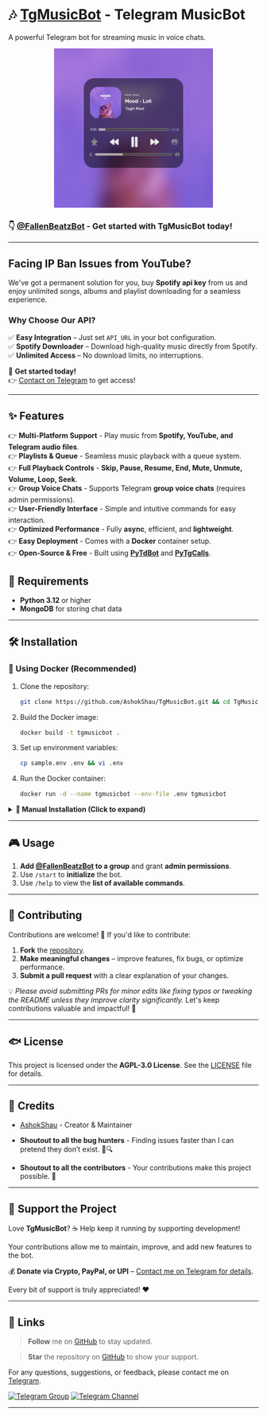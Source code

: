 # 🎶 [TgMusicBot](https://github.com/AshokShau/TgMusicBot) - Telegram MusicBot

A powerful Telegram bot for streaming music in voice chats.

<p align="center">
   <img src="/.github/images/thumb.png" alt="thumbnail" width="320" height="320">
</p>

### 👇 [@FallenBeatzBot](https://t.me/FallenBeatzBot) - Get started with TgMusicBot today!

---

## Facing IP Ban Issues from YouTube?

We've got a permanent solution for you, buy **Spotify api key** from us and enjoy unlimited songs, albums and playlist
downloading for a seamless experience.

### Why Choose Our API?

✅ **Easy Integration** – Just set `API_URL` in your bot configuration.  
✅ **Spotify Downloader** – Download high-quality music directly from Spotify.  
✅ **Unlimited Access** – No download limits, no interruptions.

🚀 **Get started today!**  
👉 [Contact on Telegram](https://t.me/AshokShau) to get access!

---

## ✨ Features

👉 **Multi-Platform Support** - Play music from **Spotify, YouTube, and Telegram audio files**.  
👉 **Playlists & Queue** - Seamless music playback with a queue system.  
👉 **Full Playback Controls** - **Skip, Pause, Resume, End, Mute, Unmute, Volume, Loop, Seek**.  
👉 **Group Voice Chats** - Supports Telegram **group voice chats** (requires admin permissions).  
👉 **User-Friendly Interface** - Simple and intuitive commands for easy interaction.  
👉 **Optimized Performance** - Fully **async**, efficient, and **lightweight**.  
👉 **Easy Deployment** - Comes with a **Docker** container setup.  
👉 **Open-Source & Free** - Built using **[PyTdBot](https://github.com/pytdbot/client)** and **[PyTgCalls](https://github.com/pytgcalls/pytgcalls)**.

## 📝 Requirements

- **Python 3.12** or higher
- **MongoDB** for storing chat data

---

## ‍🛠️ Installation

### 🚀 Using Docker (Recommended)

1. Clone the repository:
   ```sh
   git clone https://github.com/AshokShau/TgMusicBot.git && cd TgMusicBot
   ```

2. Build the Docker image:
   ```sh
   docker build -t tgmusicbot .
   ```

3. Set up environment variables:
   ```sh
   cp sample.env .env && vi .env
   ```

4. Run the Docker container:
   ```sh
   docker run -d --name tgmusicbot --env-file .env tgmusicbot
   ```

<details>
<summary><strong>🔧 Manual Installation (Click to expand)</strong></summary>

1. Clone the repository:
   ```sh
   git clone https://github.com/AshokShau/TgMusicBot.git && cd TgMusicBot
   ```

2. Create a Python virtual environment:
   ```sh
   python3 -m venv venv
   ```

3. Activate the virtual environment:
    - Windows: `venv/Scripts/activate`
    - Linux/Mac: `source venv/bin/activate`

4. Install required dependencies:
   ```sh
   pip install -r requirements.txt
   ```

5. Set up environment variables:
   ```sh
   cp sample.env .env && vi .env
   ```

6. Install FFmpeg:
   ```sh
   sudo apt-get install ffmpeg
   ```

7. Start the bot:
   ```bash
   bash start
   ```

</details>

---

## 🎮 Usage

1. **Add [@FallenBeatzBot](https://t.me/FallenBeatzBot) to a group** and grant **admin permissions**.
2. Use `/start` to **initialize** the bot.
3. Use `/help` to view the **list of available commands**.

---

## 🤝 Contributing

Contributions are welcome! 🚀 If you'd like to contribute:

1. **Fork** the [repository](https://github.com/AshokShau/TgMusicBot).  
2. **Make meaningful changes** – improve features, fix bugs, or optimize performance.  
3. **Submit a pull request** with a clear explanation of your changes.  

💡 _Please avoid submitting PRs for minor edits like fixing typos or tweaking the README unless they improve clarity significantly._ Let's keep contributions valuable and impactful! 💪  

---

## 🐟 License

This project is licensed under the **AGPL-3.0 License**. See the [LICENSE](/LICENSE) file for details.

---

## 🙏 Credits

- [AshokShau](https://github.com/AshokShau) - Creator & Maintainer

- **Shoutout to all the bug hunters** - Finding issues faster than I can pretend they don’t exist. 🐞🔍
- **Shoutout to all the contributors** - Your contributions make this project possible. 💖
---

## 💖 Support the Project  

Love **TgMusicBot**? ☕ Help keep it running by supporting development!  

Your contributions allow me to maintain, improve, and add new features to the bot.  

💰 **Donate via Crypto, PayPal, or UPI** – [Contact me on Telegram for details](https://t.me/AshokShau).  

Every bit of support is truly appreciated! ❤️  

---


## 🔗 Links

> **Follow** me on [GitHub](https://github.com/AshokShau) to stay updated.

> **Star** the repository on [GitHub](https://github.com/AshokShau/TgMusicBot) to show your support.

For any questions, suggestions, or feedback, please contact me on [Telegram](https://t.me/AshokShau).

[![Telegram Group](https://img.shields.io/badge/Telegram%20Group-Join%20Now-blue?style=for-the-badge&logo=telegram&logoColor=white)](https://t.me/GuardxSupport)
[![Telegram Channel](https://img.shields.io/badge/Telegram%20Channel-Join%20Now-blue?style=for-the-badge&logo=telegram&logoColor=white)](https://t.me/FallenProjects)

---
